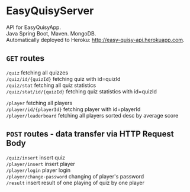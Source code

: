 # EasyQuisyServer

API for EasyQuisyApp.<br/>
Java Spring Boot, Maven. MongoDB. <br/>
Automatically deployed to Heroku: http://easy-quisy-api.herokuapp.com.

## <code>GET</code> routes
<code>/quiz</code> fetching all quizzes <br/>
<code>/quiz/id/{quizId}</code> fetching quiz with id=quizId <br/>
<code>/quiz/stat</code> fetching all quiz statistics <br/>
<code>/quiz/stat/id/{quizId}</code> fetching quiz statistics with id=quizId <br/>

<code>/player</code> fetching all players <br/>
<code>/player/id/{playerId}</code> fetching player with id=playerId <br/>
<code>/player/leaderboard</code> fetching all players sorted desc by average score<br/>

## <code>POST</code> routes - data transfer via HTTP Request Body<br/>
<code>/quiz/insert</code> insert quiz <br/>
<code>/player/insert</code> insert player <br/>
<code>/player/login</code> player login <br/>
<code>/player/change-password</code> changing of player's password <br/>
<code>/result</code> insert result of one playing of quiz by one player <br/>
